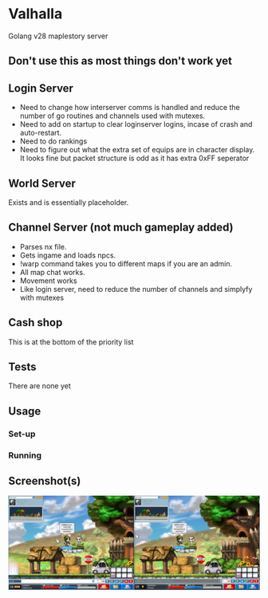 # Valhalla
Golang v28 maplestory server

## Don't use this as most things don't work yet

## Login Server
- Need to change how interserver comms is handled and reduce the number of go routines and channels used with mutexes.
- Need to add on startup to clear loginserver logins, incase of crash and auto-restart.
- Need to do rankings
- Need to figure out what the extra set of equips are in character display. It looks fine but packet structure is odd as it has extra 0xFF seperator

## World Server
Exists and is essentially placeholder.

## Channel Server (not much gameplay added)
- Parses nx file. 
- Gets ingame and loads npcs. 
- !warp command takes you to different maps if you are an admin.
- All map chat works.
- Movement works
- Like login server, need to reduce the number of channels and simplyfy with mutexes

## Cash shop
This is at the bottom of the priority list

## Tests
There are none yet

## Usage
### Set-up
### Running

## Screenshot(s)

![Alt text](images/movement.png?raw=true "In Game")
